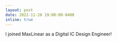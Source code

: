 ```yaml
---
layout: post
date: 2022-11-28 19:00:00-0400
inline: true
---
```


I joined MaxLinear as a Digital IC Design Engineer! 
